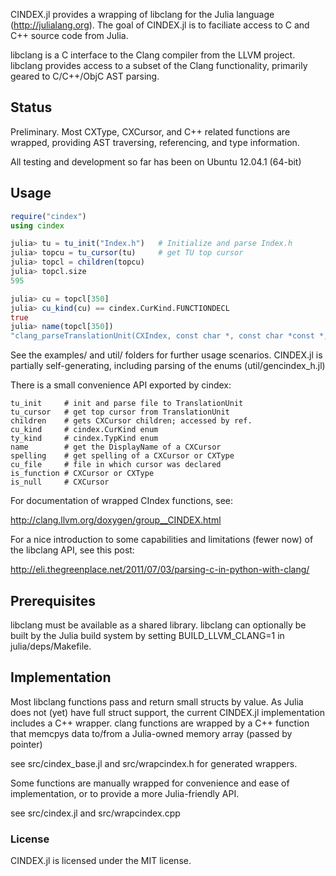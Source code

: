 CINDEX.jl provides a wrapping of libclang for the 
Julia language (http://julialang.org). The goal of
CINDEX.jl is to faciliate access to C and C++ source
code from Julia.

libclang is a C interface to the Clang compiler from
the LLVM project. libclang provides access to a subset
of the Clang functionality, primarily geared to C/C++/ObjC
AST parsing.

## Status

Preliminary. Most CXType, CXCursor, and C++ related 
functions are wrapped, providing AST traversing,
referencing, and type information.

All testing and development so far has been on Ubuntu 12.04.1 (64-bit)

## Usage
  ```julia
  require("cindex")
  using cindex

  julia> tu = tu_init("Index.h")   # Initialize and parse Index.h
  julia> topcu = tu_cursor(tu)     # get TU top cursor
  julia> topcl = children(topcu)
  julia> topcl.size
  595

  julia> cu = topcl[350]
  julia> cu_kind(cu) == cindex.CurKind.FUNCTIONDECL
  true
  julia> name(topcl[350])
  "clang_parseTranslationUnit(CXIndex, const char *, const char *const *, int, struct CXUnsavedFile *, unsigned int, unsigned int)"
  ```
  See the examples/ and util/ folders for further usage 
  scenarios. CINDEX.jl is partially self-generating,
  including parsing of the enums (util/gencindex_h.jl)

  There is a small convenience API exported by cindex:
  
    tu_init     # init and parse file to TranslationUnit
    tu_cursor   # get top cursor from TranslationUnit
    children    # gets CXCursor children; accessed by ref.
    cu_kind     # cindex.CurKind enum
    ty_kind     # cindex.TypKind enum
    name        # get the DisplayName of a CXCursor
    spelling    # get spelling of a CXCursor or CXType
    cu_file     # file in which cursor was declared
    is_function # CXCursor or CXType
    is_null     # CXCursor

  For documentation of wrapped CIndex functions, see:

  http://clang.llvm.org/doxygen/group__CINDEX.html

  For a nice introduction to some capabilities and 
  limitations (fewer now) of the libclang API,
  see this post:

  http://eli.thegreenplace.net/2011/07/03/parsing-c-in-python-with-clang/

## Prerequisites

libclang must be available as a shared library. libclang can
optionally be built by the Julia build system by setting 
BUILD_LLVM_CLANG=1 in julia/deps/Makefile.

## Implementation

Most libclang functions pass and return small 
structs by value. As Julia does not (yet) have full struct 
support, the current CINDEX.jl implementation includes a 
C++ wrapper. clang functions are wrapped by a C++ function
that memcpys data to/from a Julia-owned memory array 
(passed by pointer)

see src/cindex_base.jl and src/wrapcindex.h for generated wrappers.

Some functions are manually wrapped for convenience and ease of
implementation, or to provide a more Julia-friendly API.

see src/cindex.jl and src/wrapcindex.cpp

### License

CINDEX.jl is licensed under the MIT license.
